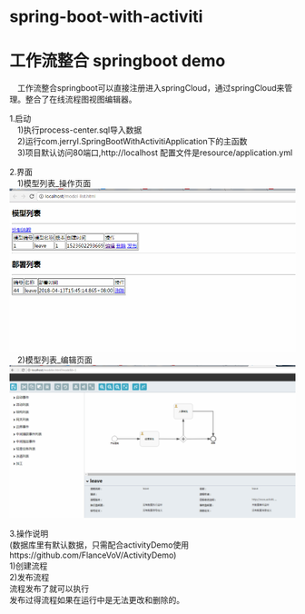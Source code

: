 # spring-boot-with-activiti
# 工作流整合 springboot demo

&#8194;&#8194;工作流整合springboot可以直接注册进入springCloud，通过springCloud来管理。整合了在线流程图视图编辑器。

1.启动  
&#8194;&#8194;1)执行process-center.sql导入数据  
&#8194;&#8194;2)运行com.jerryl.SpringBootWithActivitiApplication下的主函数  
&#8194;&#8194;3)项目默认访问80端口,http://localhost 配置文件是resource/application.yml

2.界面  
&#8194;&#8194;1)模型列表_操作页面  
![image](https://github.com/FlanceVoV/SpringCloud_Activity/blob/master/img/model_list.png)
&#8194;&#8194;2)模型列表_编辑页面  
![image](https://github.com/FlanceVoV/SpringCloud_Activity/blob/master/img/model_edit.png)

3.操作说明  
(数据库里有默认数据，只需配合activityDemo使用https://github.com/FlanceVoV/ActivityDemo)  
1)创建流程  
2)发布流程  
流程发布了就可以执行  
发布过得流程如果在运行中是无法更改和删除的。
